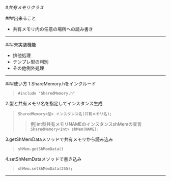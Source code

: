 #_共有メモリクラス_

###出来ること  

* 共有メモリ内の任意の場所への読み書き  

___
###未実装機能
* 排他処理
* テンプレ型の判別
* その他例外処理

___
###使い方
1.ShareMemory.hをインクルード  
>`#include "SharedMemory.h"`  
 
2.型と共有メモリ名を指定してインスタンス生成  
>`SharedMemory<型> インスタンス名(共有メモリ名);`  
>>例)int型共有メモリNAMEのインスタンスshMemの宣言  
>>`SharedMemory<int> shMem(NAME);`  
  
3.getShMemDataメソッドで共有メモリから読み込み  
>`shMem.getShMemData()`

4.setShMemDataメソッドで書き込み  
>`shMem.setShMemData(255);`
___

